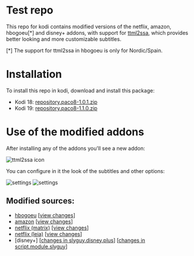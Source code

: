 # Test repo
This repo for kodi contains modified versions of the netflix, amazon, hbogoeu[*] and disney+ addons, with support for [ttml2ssa](https://github.com/Paco8/ttml2ssa), which provides better looking and more customizable subtitles.

[*] The support for ttml2ssa in hbogoeu is only for Nordic/Spain.

# Installation
To install this repo in kodi, download and install this package:
* Kodi 18: [repository.paco8-1.0.1.zip](https://github.com/Paco8/kodi-repo/raw/master/packages/repository.paco8/repository.paco8-1.0.1.zip)
* Kodi 19: [repository.paco8-1.1.0.zip](https://github.com/Paco8/kodi-repo/raw/master/packages-kodi-19/repository.paco8/repository.paco8-1.1.0.zip)

# Use of the modified addons
After installing any of the addons you'll see a new addon:

![ttml2ssa icon](https://raw.githubusercontent.com/Paco8/ttml2ssa/main/kodi/icon.png)

You can configure in it the look of the subtitles and other options:

![settings](https://raw.githubusercontent.com/Paco8/ttml2ssa/main/kodi/screen1.jpg)
![settings](https://raw.githubusercontent.com/Paco8/ttml2ssa/main/kodi/screen2.jpg)

## Modified sources:
* [hbogoeu](https://github.com/Paco8/plugin.video.hbogoeu/tree/ttml2ssa) [[view changes](https://github.com/Paco8/plugin.video.hbogoeu/compare/master..ttml2ssa)]
* [amazon](https://github.com/Paco8/xbmc/tree/ttml2ssa) [[view changes](https://github.com/Paco8/xbmc/compare/master..ttml2ssa)]
* [netflix (matrix)](https://github.com/Paco8/plugin.video.netflix/tree/Matrix-ttml2ssa) [[view changes](https://github.com/Paco8/plugin.video.netflix/compare/Matrix..Matrix-ttml2ssa)]
* [netflix (leia)](https://github.com/Paco8/plugin.video.netflix/tree/Leia-ttml2ssa) [[view changes](https://github.com/Paco8/plugin.video.netflix/compare/Leia..Leia-ttml2ssa)]
* [disney+] [[changes in slyguy.disney.plus](https://github.com/Paco8/kodi-repo/blob/master/changes_slyguy.disney.plus.diff)] [[changes in script.module.slyguy](https://github.com/Paco8/kodi-repo/blob/master/changes_script.module.slyguy.diff)]
